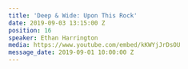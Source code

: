 ```yaml
---
title: 'Deep & Wide: Upon This Rock'
date: 2019-09-03 13:15:00 Z
position: 16
speaker: Ethan Harrington
media: https://www.youtube.com/embed/kKWYjJrDsOU
message_date: 2019-09-01 10:00:00 Z
---
```


